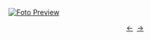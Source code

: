 [![Foto Preview](preview/n236.avif)](https://20essentials.github.io/project-000-236)

<div align="center" style="display: flex; justify-content: center;">
  <a  href="https://github.com/20essentials/project-000-235" target="_blank">&#8592;</a>
  &nbsp;&nbsp;
  <a  href="https://github.com/20essentials/project-000-237" target="_blank">&#8594;</a>
</div>
